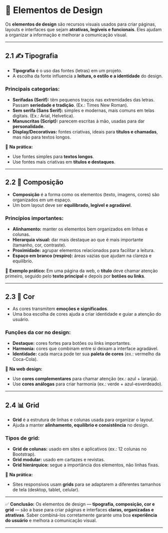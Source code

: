 # 🎨 Elementos de Design

Os **elementos de design** são recursos visuais usados para criar páginas, layouts e interfaces que sejam **atrativas, legíveis e funcionais**.
 Eles ajudam a organizar a informação e melhorar a comunicação visual.

------

## 2.1 ✍️ Tipografia

- **Tipografia** é o uso das fontes (letras) em um projeto.
- A escolha da fonte influencia a **leitura, o estilo e a identidade** do design.

### Principais categorias:

- **Serifadas (Serif):** têm pequenos traços nas extremidades das letras. Passam **seriedade e tradição**. (Ex.: Times New Roman).
- **Sem serifa (Sans Serif):** simples e modernas, mais comuns em telas digitais. (Ex.: Arial, Helvetica).
- **Manuscritas (Script):** parecem escritas à mão, usadas para dar **personalidade**.
- **Display/Decorativas:** fontes criativas, ideais para **títulos e chamadas**, mas não para textos longos.

📌 **Na prática:**

- Use fontes simples para **textos longos**.
- Use fontes mais criativas em **títulos e destaques**.

------

## 2.2 📐 Composição

- **Composição** é a forma como os elementos (texto, imagens, cores) são organizados em um espaço.
- Um bom layout deve ser **equilibrado, legível e agradável**.

### Princípios importantes:

- **Alinhamento:** manter os elementos bem organizados em linhas e colunas.
- **Hierarquia visual:** dar mais destaque ao que é mais importante (tamanho, cor, contraste).
- **Proximidade:** agrupar elementos relacionados para facilitar a leitura.
- **Espaço em branco (respiro):** áreas vazias que ajudam na clareza e equilíbrio.

📌 **Exemplo prático:**
 Em uma página da web, o **título** deve chamar atenção primeiro, seguido pelo **texto principal** e depois por **botões ou links**.

------

## 2.3 🌈 Cor

- As cores transmitem **emoções e significados**.
- Uma boa escolha de cores ajuda a criar identidade e guiar a atenção do usuário.

### Funções da cor no design:

- **Destaque:** cores fortes para botões ou links importantes.
- **Harmonia:** cores que combinam entre si deixam a interface agradável.
- **Identidade:** cada marca pode ter sua **paleta de cores** (ex.: vermelho da Coca-Cola).

📌 **Na web design:**

- Use **cores complementares** para chamar atenção (ex.: azul + laranja).
- Use **cores análogas** para criar harmonia (ex.: verde + azul-esverdeado).

------

## 2.4 📊 Grid

- **Grid** é a estrutura de linhas e colunas usada para organizar o layout.
- Ajuda a manter **alinhamento, equilíbrio e consistência** no design.

### Tipos de grid:

- **Grid de colunas:** usado em sites e aplicativos (ex.: 12 colunas no Bootstrap).
- **Grid modular:** usado em cartazes e revistas.
- **Grid hierárquico:** segue a importância dos elementos, não linhas fixas.

📌 **Na prática:**

- Sites responsivos usam **grids** para se adaptarem a diferentes tamanhos de tela (desktop, tablet, celular).

------

✅ **Conclusão:**
 Os elementos de design — **tipografia, composição, cor e grid** — são a base para criar páginas e interfaces **claras, organizadas e atrativas**.
 Saber combiná-los corretamente garante uma boa **experiência do usuário** e melhora a comunicação visual.

------

